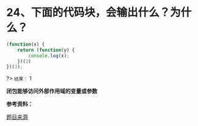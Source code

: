 # 24、下面的代码块，会输出什么？为什么？

```js
(function(x) {
    return (function(y) {
        console.log(x);
    })(2)
})(1);
```

?> `结果：` 1

**闭包能够访问外部作用域的变量或参数**

**参考资料：**

[题目来源](https://www.toptal.com/javascript/interview-questions)